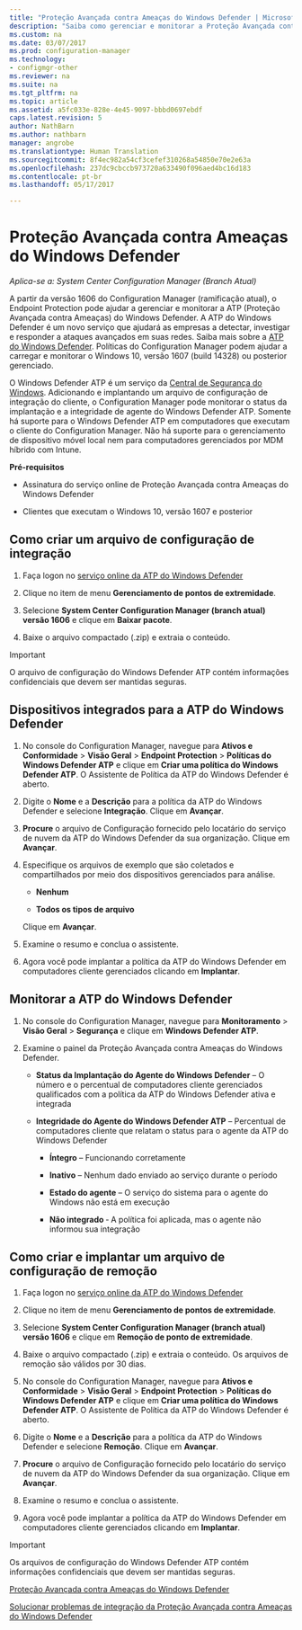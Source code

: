 ```yaml
---
title: "Proteção Avançada contra Ameaças do Windows Defender | Microsoft Docs"
description: "Saiba como gerenciar e monitorar a Proteção Avançada contra Ameaças do Windows Defender, um novo serviço que ajuda as empresas a responder a ataques avançados."
ms.custom: na
ms.date: 03/07/2017
ms.prod: configuration-manager
ms.technology:
- configmgr-other
ms.reviewer: na
ms.suite: na
ms.tgt_pltfrm: na
ms.topic: article
ms.assetid: a5fc033e-828e-4e45-9097-bbbd0697ebdf
caps.latest.revision: 5
author: NathBarn
ms.author: nathbarn
manager: angrobe
ms.translationtype: Human Translation
ms.sourcegitcommit: 8f4ec982a54cf3cefef310268a54850e70e2e63a
ms.openlocfilehash: 237dc9cbccb973720a633490f096aed4bc16d183
ms.contentlocale: pt-br
ms.lasthandoff: 05/17/2017

---
```

# <a name="windows-defender-advanced-threat-protection"></a>Proteção Avançada contra Ameaças do Windows Defender

*Aplica-se a: System Center Configuration Manager (Branch Atual)*

A partir da versão 1606 do Configuration Manager (ramificação atual), o Endpoint Protection pode ajudar a gerenciar e monitorar a ATP (Proteção Avançada contra Ameaças) do Windows Defender. A ATP do Windows Defender é um novo serviço que ajudará as empresas a detectar, investigar e responder a ataques avançados em suas redes.  Saiba mais sobre a [ATP do Windows Defender](http://aka.ms/technet-wdatp). Políticas do Configuration Manager podem ajudar a carregar e monitorar o Windows 10, versão 1607 (build 14328) ou posterior gerenciado.

O Windows Defender ATP é um serviço da [Central de Segurança do Windows](https://securitycenter.windows.com). Adicionando e implantando um arquivo de configuração de integração do cliente, o Configuration Manager pode monitorar o status da implantação e a integridade de agente do Windows Defender ATP. Somente há suporte para o Windows Defender ATP em computadores que executam o cliente do Configuration Manager. Não há suporte para o gerenciamento de dispositivo móvel local nem para computadores gerenciados por MDM híbrido com Intune.

 **Pré-requisitos**  

-   Assinatura do serviço online de Proteção Avançada contra Ameaças do Windows Defender  

-   Clientes que executam o Windows 10, versão 1607 e posterior  

## <a name="how-to-create-an-onboarding-configuration-file"></a>Como criar um arquivo de configuração de integração  

 1.  Faça logon no [serviço online da ATP do Windows Defender](https://securitycenter.windows.com/)   

 2.  Clique no item de menu **Gerenciamento de pontos de extremidade**.  

 3.  Selecione **System Center Configuration Manager (branch atual) versão 1606** e clique em **Baixar pacote**.  

 4.  Baixe o arquivo compactado (.zip) e extraia o conteúdo.

> [!IMPORTANT]
> O arquivo de configuração do Windows Defender ATP contém informações confidenciais que devem ser mantidas seguras.

## <a name="onboard-devices-for-windows-defender-atp"></a>Dispositivos integrados para a ATP do Windows Defender  

1.  No console do Configuration Manager, navegue para **Ativos e Conformidade** > **Visão Geral** > **Endpoint Protection** > **Políticas do Windows Defender ATP** e clique em **Criar uma política do Windows Defender ATP**. O Assistente de Política da ATP do Windows Defender é aberto.  

2.  Digite o **Nome** e a **Descrição** para a política da ATP do Windows Defender e selecione **Integração**. Clique em **Avançar**.  

3.  **Procure** o arquivo de Configuração fornecido pelo locatário do serviço de nuvem da ATP do Windows Defender da sua organização. Clique em **Avançar**.  

4.  Especifique os arquivos de exemplo que são coletados e compartilhados por meio dos dispositivos gerenciados para análise.  

    -   **Nenhum**   

    -   **Todos os tipos de arquivo**  

     Clique em **Avançar**.  

5.  Examine o resumo e conclua o assistente.  

6.  Agora você pode implantar a política da ATP do Windows Defender em computadores cliente gerenciados clicando em **Implantar**.  

## <a name="monitor-windows-defender-atp"></a>Monitorar a ATP do Windows Defender  

1.  No console do Configuration Manager, navegue para **Monitoramento** > **Visão Geral** > **Segurança** e clique em **Windows Defender ATP**.  

2.  Examine o painel da Proteção Avançada contra Ameaças do Windows Defender.  

    -   **Status da Implantação do Agente do Windows Defender** – O número e o percentual de computadores cliente gerenciados qualificados com a política da ATP do Windows Defender ativa e integrada  

    -   **Integridade do Agente do Windows Defender ATP** – Percentual de computadores cliente que relatam o status para o agente da ATP do Windows Defender  

        -   **Íntegro** – Funcionando corretamente  

        -   **Inativo** – Nenhum dado enviado ao serviço durante o período  

        -   **Estado do agente** – O serviço do sistema para o agente do Windows não está em execução  

        -   **Não integrado** ‑ A política foi aplicada, mas o agente não informou sua integração  


## <a name="how-to-create-and-deploy-an-offboarding-configuration-file"></a>Como criar e implantar um arquivo de configuração de remoção  

1.  Faça logon no [serviço online da ATP do Windows Defender](https://securitycenter.windows.com/)   

2.  Clique no item de menu **Gerenciamento de pontos de extremidade**.  

3.  Selecione **System Center Configuration Manager (branch atual) versão 1606** e clique em **Remoção de ponto de extremidade**.  

4.  Baixe o arquivo compactado (.zip) e extraia o conteúdo. Os arquivos de remoção são válidos por 30 dias.

5.  No console do Configuration Manager, navegue para **Ativos e Conformidade** > **Visão Geral** > **Endpoint Protection** > **Políticas do Windows Defender ATP** e clique em **Criar uma política do Windows Defender ATP**. O Assistente de Política da ATP do Windows Defender é aberto.  

6.  Digite o **Nome** e a **Descrição** para a política da ATP do Windows Defender e selecione **Remoção**. Clique em **Avançar**.  

7.  **Procure** o arquivo de Configuração fornecido pelo locatário do serviço de nuvem da ATP do Windows Defender da sua organização. Clique em **Avançar**.  

8.  Examine o resumo e conclua o assistente.  

9.  Agora você pode implantar a política da ATP do Windows Defender em computadores cliente gerenciados clicando em **Implantar**.  

> [!IMPORTANT]
> Os arquivos de configuração do Windows Defender ATP contém informações confidenciais que devem ser mantidas seguras.

[Proteção Avançada contra Ameaças do Windows Defender](https://technet.microsoft.com/itpro/windows/keep-secure/windows-defender-advanced-threat-protection)

[Solucionar problemas de integração da Proteção Avançada contra Ameaças do Windows Defender](https://technet.microsoft.com/itpro/windows/keep-secure/troubleshoot-onboarding-windows-defender-advanced-threat-protection)

